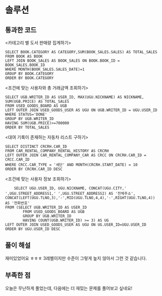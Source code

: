 # 솔루션

## 통과한 코드

<카테고리 별 도서 판매량 집계하기>

```mysql
SELECT BOOK.CATEGORY AS CATEGORY,SUM(BOOK_SALES.SALES) AS TOTAL_SALES
FROM BOOK AS BOOK
LEFT JOIN BOOK_SALES AS BOOK_SALES ON BOOK.BOOK_ID = BOOK_SALES.BOOK_ID
WHERE MONTH(BOOK_SALES.SALES_DATE)=1
GROUP BY BOOK.CATEGORY
ORDER BY BOOK.CATEGORY

```

<조건에 맞는 사용자와 총 거래금액 조회하기>

```mysql
SELECT UGB.WRITER_ID AS USER_ID, MAX(UGU.NICKNAME) AS NICKNAME, SUM(UGB.PRICE) AS TOTAL_SALES
FROM USED_GOODS_BOARD AS UGB
LEFT OUTER JOIN USED_GOODS_USER AS UGU ON UGB.WRITER_ID = UGU.USER_ID
WHERE STATUS='DONE'
GROUP BY UGB.WRITER_ID
HAVING SUM(UGB.PRICE)>=700000
ORDER BY TOTAL_SALES
```

<대여 기록이 존재하는 자동차 리스트 구하기>

```mysql
SELECT DISTINCT CRCRH.CAR_ID
FROM CAR_RENTAL_COMPANY_RENTAL_HISTORY AS CRCRH
LEFT OUTER JOIN CAR_RENTAL_COMPANY_CAR AS CRCC ON CRCRH.CAR_ID = CRCC.CAR_ID
WHERE CRCC.CAR_TYPE = '세단' AND MONTH(CRCRH.START_DATE) = 10
ORDER BY CRCRH.CAR_ID DESC
```

<조건에 맞는 사용자 정보 조회하기>

```mysql
    SELECT UGU.USER_ID, UGU.NICKNAME, CONCAT(UGU.CITY,' ',UGU.STREET_ADDRESS1,' ',UGU.STREET_ADDRESS2) AS '전체주소', CONCAT(LEFT(UGU.TLNO,3),'-',MID(UGU.TLNO,4,4),'-',RIGHT(UGU.TLNO,4)) AS '전화번호'
FROM (SELECT UGB.WRITER_ID AS USER_ID
        FROM USED_GOODS_BOARD AS UGB
        GROUP BY UGB.WRITER_ID
        HAVING COUNT(UGB.WRITER_ID) >= 3) AS UG
LEFT OUTER JOIN USED_GOODS_USER AS UGU ON UG.USER_ID=UGU.USER_ID
ORDER BY UGU.USER_ID DESC
```

## 풀이 해설

재미있었어요 ㅎㅎㅎ 3레벨이지만 수준이 그렇게 높지 않아서 그런 것 같습니다.

## 부족한 점

오늘은 무난하게 풀었는데, 다음에는 더 재밌는 문제를 풀어보고 싶네요!